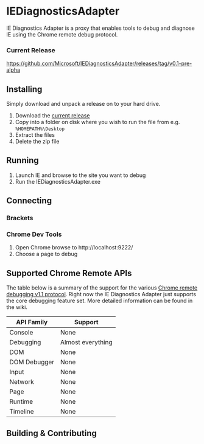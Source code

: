 # IEDiagnosticsAdapter
IE Diagnostics Adapter is a proxy that enables tools to debug and diagnose IE using the Chrome remote debug protocol.

### Current Release

https://github.com/Microsoft/IEDiagnosticsAdapter/releases/tag/v0.1-pre-alpha

## Installing
Simply download and unpack a release on to your hard drive.

1. Download the [current release](https://github.com/Microsoft/IEDiagnosticsAdapter/releases/download/v0.1-pre-alpha/IEDiagnosticsAdapter-v0.1-pre-alpha.zip)
2. Copy into a folder on disk where you wish to run the file from e.g. `%HOMEPATH%\Desktop`
3. Extract the files
4. Delete the zip file

## Running

1. Launch IE and browse to the site you want to debug 
2. Run the IEDiagnosticsAdapter.exe

## Connecting

### Brackets
<Coming soon...>

### Chrome Dev Tools

1. Open Chrome browse to http://localhost:9222/
2. Choose a page to debug

## Supported Chrome Remote APIs
The table below is a summary of the support for the various [Chrome remote debugging v1.1 protocol](https://developer.chrome.com/devtools/docs/debugger-protocol). Right now the IE Diagnostics Adapter just supports the core debugging feature set. More detailed information can be found in the wiki.  

API Family | Support
------------ | -------------
Console | None
Debugging | Almost everything
DOM | None
DOM Debugger | None
Input | None
Network | None
Page | None
Runtime | None
Timeline | None

## Building & Contributing
<Coming soon...>
